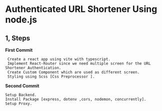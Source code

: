 # Authenticated URL Shortener Using node.js

## 1, Steps

**First Commit**

```
 Create a react app using vite with typescript.
 Implement React-Router since we need multiple screen for the URL Shortener Authentication.
 Create Custom Component which are used as different screen.
 Styling using Scss [Css Preprocessor ].
```

**Second Commit**

```
Setup Backend.
Install Package [express, dotenv ,cors, nodemon, concurrently].
Setup Proxy.
```
